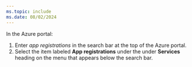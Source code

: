 ```yaml
---
ms.topic: include
ms.date: 08/02/2024
---
```

In the Azure portal:

   1. Enter *app registrations* in the search bar at the top of the Azure portal.
   1. Select the item labeled **App registrations** under the under **Services** heading on the menu that appears below the search bar.
